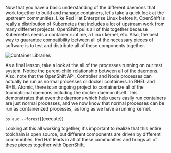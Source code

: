 Now that you have a basic understanding of the different daemons that work together to build and manage containers, let's take a quick look at the upstream communities. Like Red Hat Enterprise Linux before it, OpenShift is really a distribution of Kubernetes that includes a lot of upstream work from many differnet projects. OpenShift pulls all of this together because Kubernetes needs a container runtime, a Linux kernel, etc. Also, the best way to guarantee compatibility between all of the necessary pieces of software is to test and distribute all of these components together.

![Container Libraries](https://katacoda.com/fatherlinux/assets/intro-openshift/container-internals-lab-1/05-community-landscape.png)


As a final lesson, take a look at the all of the processes running on our test system. Notice the parent-child relationship between all of the daemons. Also, note that the OpenShift API, Controller and Node processes can actually be run as normal processes or docker containers. In RHEL and RHEL Atomic, there is an ongoing project to containerize all of the foundational daemons including the docker daemon itself. This demonstrates that even the daemons which help users easily run containers are just normal processes, and we now know that normal processes can be run as containerized processes, as long as we have a running kernel.

``ps aux --forest``{{execute}}

Looking at this all working together, it's important to realize that this entire toolchain is open source, but different components are driven by different communities. Red Hat leads in all of these communities and brings all of these pieces together with OpenShift.
